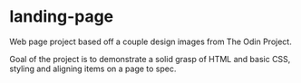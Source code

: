 # landing-page

Web page project based off a couple design images from The Odin Project.

Goal of the project is to demonstrate a solid grasp of HTML and basic CSS, styling and aligning items on a page to spec.